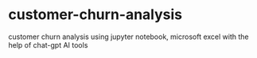 # customer-churn-analysis
customer churn analysis using jupyter notebook, microsoft excel with the help of chat-gpt AI tools
